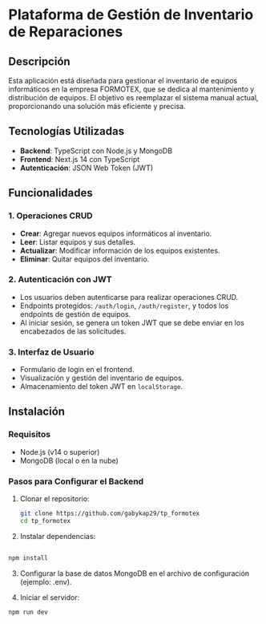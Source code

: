 # Plataforma de Gestión de Inventario de Reparaciones

## Descripción
Esta aplicación está diseñada para gestionar el inventario de equipos informáticos en la empresa FORMOTEX, que se dedica al mantenimiento y distribución de equipos. El objetivo es reemplazar el sistema manual actual, proporcionando una solución más eficiente y precisa.

## Tecnologías Utilizadas
- **Backend**: TypeScript con Node.js y MongoDB
- **Frontend**: Next.js 14 con TypeScript
- **Autenticación**: JSON Web Token (JWT)

## Funcionalidades

### 1. Operaciones CRUD
- **Crear**: Agregar nuevos equipos informáticos al inventario.
- **Leer**: Listar equipos y sus detalles.
- **Actualizar**: Modificar información de los equipos existentes.
- **Eliminar**: Quitar equipos del inventario.

### 2. Autenticación con JWT
- Los usuarios deben autenticarse para realizar operaciones CRUD.
- Endpoints protegidos: `/auth/login`, `/auth/register`, y todos los endpoints de gestión de equipos.
- Al iniciar sesión, se genera un token JWT que se debe enviar en los encabezados de las solicitudes.

### 3. Interfaz de Usuario
- Formulario de login en el frontend.
- Visualización y gestión del inventario de equipos.
- Almacenamiento del token JWT en `localStorage`.

## Instalación

### Requisitos
- Node.js (v14 o superior)
- MongoDB (local o en la nube)

### Pasos para Configurar el Backend
1. Clonar el repositorio:
   ```bash
   git clone https://github.com/gabykap29/tp_formotex
   cd tp_formotex
   ```

2. Instalar dependencias:

```bash

npm install
```
3. Configurar la base de datos MongoDB en el archivo de configuración (ejemplo: .env).

4. Iniciar el servidor:

```bash
npm run dev
```
